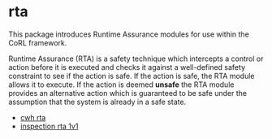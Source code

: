 # rta

This package introduces Runtime Assurance modules for use
within the CoRL framework.

Runtime Assurance (RTA) is a safety technique which intercepts a
control or action before it is executed and checks it 
against a well-defined safety constraint to see if the action
is safe. If the action is safe, the RTA module allows it 
to execute. If the action is deemed **unsafe** the RTA module
provides an alternative action which is guaranteed to be safe
under the assumption that the system is already in a safe state.

- [cwh rta](../../reference/rta/cwh/cwh_rta.md)
- [inspection rta 1v1](../../reference/rta/cwh/inspection_rta_1v1.md)